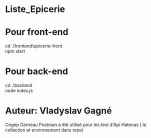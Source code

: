 # Liste_Epicerie
# Pour  front-end 
cd .\frontend\epicerie-front\
npm start
# Pour  back-end 
cd .\backend\
node index.js
# Auteur: Vladyslav Gagné
 Cegep Garneau
 Postman a été utilisé pour les test d'Api Hateoas ( la collection et environement dans repo)
